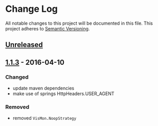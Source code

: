 # Change Log
All notable changes to this project will be documented in this file.
This project adheres to [Semantic Versioning](http://semver.org/).

## [Unreleased][unreleased]

## [1.1.3] - 2016-04-10
### Changed
- update maven dependencies
- make use of springs HttpHeaders.USER_AGENT

### Removed
- removed `VisMon.NoopStrategy`

[unreleased]: https://github.com/theborakompanioni/tbk-spring-useragentutils/compare/1.1.3...HEAD
[1.1.3]: https://github.com/theborakompanioni/tbk-spring-useragentutils/compare/1.1.2...1.1.3

